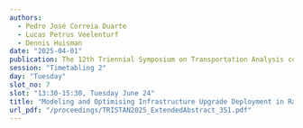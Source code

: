 ```yaml
---
authors:
  - Pedro José Correia Duarte
  - Lucas Petrus Veelenturf
  - Dennis Huisman
date: "2025-04-01"
publication: The 12th Triennial Symposium on Transportation Analysis conference
session: "Timetabling 2"
day: "Tuesday"
slot_no: 7
slot: "13:30-15:30, Tuesday June 24"
title: "Modeling and Optimising Infrastructure Upgrade Deployment in Railway Networks Operating Cyclic Timetables"
url_pdf: "/proceedings/TRISTAN2025_ExtendedAbstract_351.pdf"
---
```

